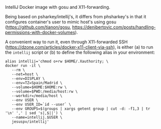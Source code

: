 IntelliJ Docker image with gosu and X11-forwarding.

Being based on psharkey/intellij's, it differs from phsharkey's
in that it configures container's user to mimic host's using gosu
(https://github.com/tianon/gosu, https://denibertovic.com/posts/handling-permissions-with-docker-volumes).

A convenient way to run it, even through X11-forwarded SSH
(https://dzone.com/articles/docker-x11-client-via-ssh),
is either (a) to run the `intellij` script or (b) to define
the following alias in your environment:

```
alias intellij='chmod o+rw $HOME/.Xauthority; \
docker run -it \
   --rm \
   --net=host \
   --env=DISPLAY \
   --env=TZ=Spain/Madrid \
   --volume=$HOME:$HOME:rw \
   --volume=$PWD:/media/host:rw \
   --workdir=/media/host \
   --env USER \
   --env USER_ID=`id --user` \
   --env GROUPS=$(groups | xargs getent group | cut -d: -f1,3 | tr '\n' ',' | sed 's|,$||') \
   --name=intellij.$USER \
   jesuspv/intellij'
```
